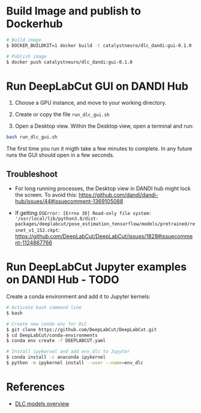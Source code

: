 # Build Image and publish to Dockerhub

```bash
# Build image
$ DOCKER_BUILDKIT=1 docker build -t catalystneuro/dlc_dandi:gui-0.1.0 .

# Publish image
$ docker push catalystneuro/dlc_dandi:gui-0.1.0
```

# Run DeepLabCut GUI on DANDI Hub

1. Choose a GPU instance, and move to your working directory.

2. Create or copy the file `run_dlc_gui.sh`

3. Open a Desktop view. Within the Desktop view, open a terminal and run:
```bash
bash run_dlc_gui.sh
```

The first time you run it migth take a few minutes to complete. In any future runs the GUI should open in a few seconds.


## Troubleshoot

- For long running processes, the Desktop view in DANDI hub might lock the screen. To avoid this: https://github.com/dandi/dandi-hub/issues/44#issuecomment-1369105088

- If getting `OSError: [Errno 30] Read-only file system: '/usr/local/lib/python3.8/dist-packages/deeplabcut/pose_estimation_tensorflow/models/pretrained/resnet_v1_152.ckpt`: https://github.com/DeepLabCut/DeepLabCut/issues/1828#issuecomment-1124867766 


# Run DeepLabCut Jupyter examples on DANDI Hub - TODO

Create a conda environment and add it to Jupyter kernels:
```bash
# Activate bash command line
$ bash

# Create new conda env for DLC
$ git clone https://github.com/DeepLabCut/DeepLabCut.git
$ cd DeepLabCut/conda-environments
$ conda env create -f DEEPLABCUT.yaml

# Install ipykernel and add env_dlc to Jupyter
$ conda install -c anaconda ipykernel
$ python -m ipykernel install --user --name=env_dlc
```

# References

- [DLC models overview](https://www.youtube.com/watch?v=ILsuC4icBU0&ab_channel=DeepLabCut)
